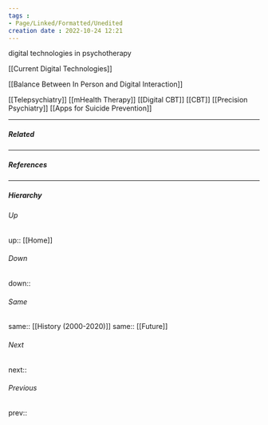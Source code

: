 ```yaml
---
tags :
- Page/Linked/Formatted/Unedited
creation date : 2022-10-24 12:21 
---
```


digital technologies in psychotherapy

[[Current Digital Technologies]]

[[Balance Between In Person and Digital Interaction]]

[[Telepsychiatry]]
[[mHealth Therapy]]
[[Digital CBT]]
[[CBT]]
[[Precision Psychiatry]]
[[Apps for Suicide Prevention]]

---
##### Related


---
##### References


---
##### Hierarchy
###### Up
up:: [[Home]]
###### Down
down:: 
###### Same
same:: [[History (2000-2020)]]
same:: [[Future]]
###### Next
next:: 
###### Previous
prev:: 